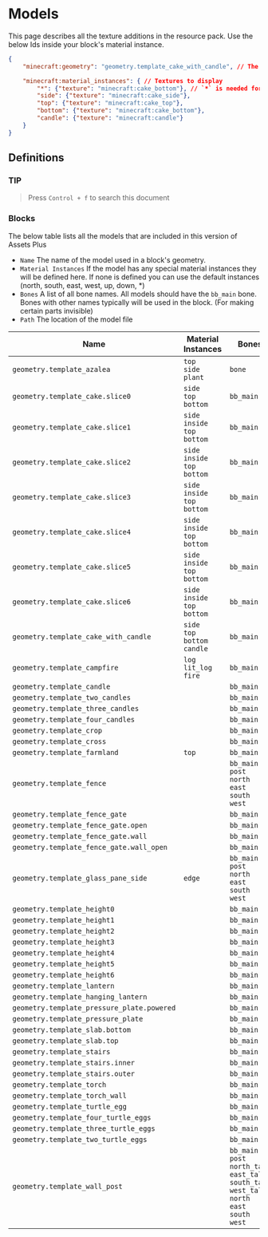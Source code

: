 # Models

This page describes all the texture additions in the resource pack. Use the below Ids inside your block's material instance.

```json
{
    "minecraft:geometry": "geometry.template_cake_with_candle", // The model refrance

    "minecraft:material_instances": { // Textures to display
        "*": {"texture": "minecraft:cake_bottom"}, // `*` is needed for the block particle
        "side": {"texture": "minecraft:cake_side"},
        "top": {"texture": "minecraft:cake_top"},
        "bottom": {"texture": "minecraft:cake_bottom"},
        "candle": {"texture": "minecraft:candle"}
    }
}
```

## Definitions

### TIP

> Press `Control + f` to search this document

### Blocks

The below table lists all the models that are included in this version of Assets Plus

- `Name` The name of the model used in a block's geometry.
- `Material Instances` If the model has any special material instances they will be defined here. If none is defined you can use the default instances (north, south, east, west, up, down, *)
- `Bones` A list of all bone names. All models should have the `bb_main` bone. Bones with other names typically will be used in the block. (For making certain parts invisible)
- `Path` The location of the model file

| Name | Material Instances | Bones | Path |
|--|--|--|--|
| `geometry.template_azalea` | `top`<br> `side`<br> `plant` | `bone` | `models/blocks/template_azalea` |
| `geometry.template_cake.slice0` | `side`<br> `top`<br> `bottom` | `bb_main` | `models/blocks/template_cake` |
| `geometry.template_cake.slice1` | `side`<br> `inside`<br> `top`<br> `bottom` | `bb_main` | `models/blocks/template_cake` |
| `geometry.template_cake.slice2` | `side`<br> `inside`<br> `top`<br> `bottom` | `bb_main` | `models/blocks/template_cake` |
| `geometry.template_cake.slice3` | `side`<br> `inside`<br> `top`<br> `bottom` | `bb_main` | `models/blocks/template_cake` |
| `geometry.template_cake.slice4` | `side`<br> `inside`<br> `top`<br> `bottom` | `bb_main` | `models/blocks/template_cake` |
| `geometry.template_cake.slice5` | `side`<br> `inside`<br> `top`<br> `bottom` | `bb_main` | `models/blocks/template_cake` |
| `geometry.template_cake.slice6` | `side`<br> `inside`<br> `top`<br> `bottom` | `bb_main` | `models/blocks/template_cake` |
| `geometry.template_cake_with_candle` | `side`<br> `top`<br> `bottom`<br> `candle` | `bb_main` | `models/blocks/template_cake` |
| `geometry.template_campfire` | `log`<br> `lit_log`<br> `fire` | `bb_main` | `models/blocks/template_campfire` |
| `geometry.template_candle` |  | `bb_main` | `models/blocks/template_candle` |
| `geometry.template_two_candles` |  | `bb_main` | `models/blocks/template_candle` |
| `geometry.template_three_candles` |  | `bb_main` | `models/blocks/template_candle` |
| `geometry.template_four_candles` |  | `bb_main` | `models/blocks/template_candle` |
| `geometry.template_crop` |  | `bb_main` | `models/blocks/template_crop` |
| `geometry.template_cross` |  | `bb_main` | `models/blocks/template_cross` |
| `geometry.template_farmland` | `top` | `bb_main` | `models/blocks/template_farmland` |
| `geometry.template_fence` |  | `bb_main`<br> `post`<br> `north`<br> `east`<br> `south`<br> `west` | `models/blocks/template_fence` |
| `geometry.template_fence_gate` |  | `bb_main` | `models/blocks/template_fence_gate` |
| `geometry.template_fence_gate.open` |  | `bb_main` | `models/blocks/template_fence_gate` |
| `geometry.template_fence_gate.wall` |  | `bb_main` | `models/blocks/template_fence_gate` |
| `geometry.template_fence_gate.wall_open` |  | `bb_main` | `models/blocks/template_fence_gate` |
| `geometry.template_glass_pane_side` | `edge` | `bb_main`<br> `post`<br> `north`<br> `east`<br> `south`<br> `west` | `models/blocks/template_glass_pane` |
| `geometry.template_height0` |  | `bb_main` | `models/blocks/template_height` |
| `geometry.template_height1` |  | `bb_main` | `models/blocks/template_height` |
| `geometry.template_height2` |  | `bb_main` | `models/blocks/template_height` |
| `geometry.template_height3` |  | `bb_main` | `models/blocks/template_height` |
| `geometry.template_height4` |  | `bb_main` | `models/blocks/template_height` |
| `geometry.template_height5` |  | `bb_main` | `models/blocks/template_height` |
| `geometry.template_height6` |  | `bb_main` | `models/blocks/template_height` |
| `geometry.template_lantern` |  | `bb_main` | `models/blocks/template_lantern` |
| `geometry.template_hanging_lantern` |  | `bb_main` | `models/blocks/template_lantern` |
| `geometry.template_pressure_plate.powered` |  | `bb_main` | `models/blocks/template_pressure_plate` |
| `geometry.template_pressure_plate` |  | `bb_main` | `models/blocks/template_pressure_plate` |
| `geometry.template_slab.bottom` |  | `bb_main` | `models/blocks/template_slab` |
| `geometry.template_slab.top` |  | `bb_main` | `models/blocks/template_slab` |
| `geometry.template_stairs` |  | `bb_main` | `models/blocks/template_stairs` |
| `geometry.template_stairs.inner` |  | `bb_main` | `models/blocks/template_stairs` |
| `geometry.template_stairs.outer` |  | `bb_main` | `models/blocks/template_stairs` |
| `geometry.template_torch` |  | `bb_main` | `models/blocks/template_torch` |
| `geometry.template_torch_wall` |  | `bb_main` | `models/blocks/template_torch` |
| `geometry.template_turtle_egg` |  | `bb_main` | `models/blocks/template_turtle_egg` |
| `geometry.template_four_turtle_eggs` |  | `bb_main` | `models/blocks/template_turtle_egg` |
| `geometry.template_three_turtle_eggs` |  | `bb_main` | `models/blocks/template_turtle_egg` |
| `geometry.template_two_turtle_eggs` |  | `bb_main` | `models/blocks/template_turtle_egg` |
| `geometry.template_wall_post` |  | `bb_main`<br> `post`<br> `north_tall`<br> `east_tall`<br> `south_tall`<br> `west_tall`<br> `north`<br> `east`<br> `south`<br> `west` | `models/blocks/template_wall` |
